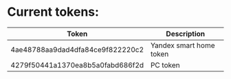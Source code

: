 # Current tokens:
| Token | Description |
|-------|-------------|
| 4ae48788aa9dad4dfa84ce9f822220c2 | Yandex smart home token |
| 4279f50441a1370ea8b5a0fabd686f2d | PC token |